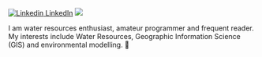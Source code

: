 [![Linkedin](https://i.stack.imgur.com/gVE0j.png) LinkedIn](https://www.linkedin.com/in/geomar-paul-perales-apaico/)
![](http://estruyf-github.azurewebsites.net/api/VisitorHit?user=estruyf&repo=github-visitors-badge&countColorcountColor&countColor=navy)

I am water resources enthusiast, amateur programmer and frequent reader. My interests include Water Resources, Geographic Information Science (GIS) and environmental modelling. :wolf: 


